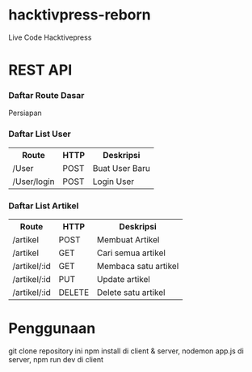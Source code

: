 # hacktivpress-reborn

<p> Live Code Hacktivepress</p>

# REST API
<h3> Daftar Route Dasar </h3>
<p> Persiapan </p>

<h3> Daftar List User </h3>
<table>
  <tr>
    <th>Route</th>
    <th>HTTP</th>
    <th>Deskripsi</th>
  </tr>
  <tr>
    <td>/User</td>
    <td>POST</td>
    <td>Buat User Baru</td>
  </tr>
  <tr>
    <td>/User/login</td>
    <td>POST</td>
    <td>Login User</td>
  </tr>
</table>

<h3> Daftar List Artikel </h3>
<table>
<tr>
  <th>Route</th>
  <th>HTTP</th>
  <th>Deskripsi</th>
</tr>
<tr>
  <td>/artikel</td>
  <td>POST</td>
  <td>Membuat Artikel</td>
</tr>
<tr>
  <td>/artikel</td>
  <td>GET</td>
  <td>Cari semua artikel</td>
</tr>
<tr>
  <td>/artikel/:id</td>
  <td>GET</td>
  <td>Membaca satu artikel</td>
</tr>
<tr>
  <td>/artikel/:id</td>
  <td>PUT</td>
  <td>Update artikel</td>
</tr>
<tr>
  <td>/artikel/:id</td>
  <td>DELETE</td>
  <td>Delete satu artikel</td>
</tr>
</table>

# Penggunaan

git clone repository ini
npm install di client & server,
nodemon app.js di server,
npm run dev di client
